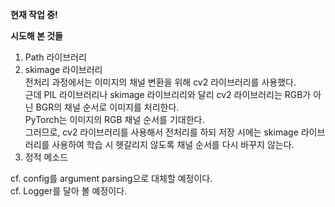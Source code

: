 **현재 작업 중!** <br>


**시도해 본 것들**
1. Path 라이브러리
2. skimage 라이브러리 <br>
   전처리 과정에서는 이미지의 채널 변환을 위해 cv2 라이브러리를 사용했다. <br>
   근데 PIL 라이브러리나 skimage 라이브리리와 달리 cv2 라이브러리는 RGB가 아닌 BGR의 채널 순서로 이미지를 처리한다. <br>
    PyTorch는 이미지의 RGB 채널 순서를 기대한다. <br>
   그러므로, cv2 라이브러리를 사용해서 전처리를 하되 저장 시에는 skimage 라이브러리를 사용하여 학습 시 헷갈리지 않도록 채널 순서를 다시 바꾸지 않는다.
3. 정적 메소드


cf. config를 argument parsing으로 대체할 예정이다. <br>
cf. Logger를 달아 볼 예정이다.
